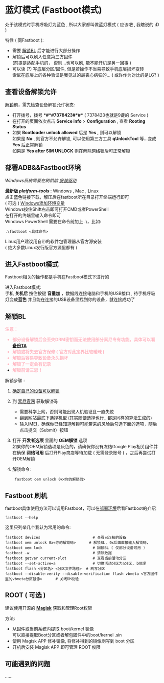 # 蓝灯模式 (Fastboot模式)

处于该模式时手机呼吸灯为蓝色 , 所以大家都叫做蓝灯模式 ( 应该吧 , 我瞎说的 :D )

特性 ( 同Fastboot ):

* 需要 [解锁BL](#解锁bl) 后才能进行大部分操作
* 解锁后可以刷入任意第三方固件  
(前提是适配手机的， 否则...也可以刷, 能不能开机是另一回事 )
* 可以读 (?) 写底层分区/固件, 但是若操作不当易导致手机底层损坏变砖  
索尼在底层上的各种验证是我见过的最丧心病狂的... ( 或许作为对比的是LG? )

## 查看设备解锁允许

[解锁](#解锁bl)前，需先检查设备解锁允许状态:  

* 打开拨号，拨号 **\*#\*#7378423#\*#\*** ( 7378423也就是9键的 Service )
* 在打开的页面依次点击 **Service info** > **Configuration** , 查看 **Rooting Status**
* 如果 **Bootloader unlock allowed** 后是 **Yes** , 则可以解锁  
    如果是 **No** , 则官方不允许解锁, 可以使用第三方工具 **qUnlockTool** 等...变成 **Yes** 后正常解锁  
    如果是 **Yes after SIM UNLOCK** 则在解除网络锁后可正常解锁

## 部署ADB&&Fastboot环境

*Windows系统需要在刷机前 [安装驱动](./Driver.md)*

**最新版 *platform-tools* :**
[Windows](https://dl.google.com/android/repository/platform-tools-latest-windows.zip) ,
[Mac](https://dl.google.com/android/repository/platform-tools-latest-darwin.zip)  ,
[Linux](https://dl.google.com/android/repository/platform-tools-latest-linux.zip)<br>
点击蓝色链接下载，解压后在fastboot所在目录打开终端运行即可  
( 可选 ) [Windows添加环境变量](https://sspai.com/post/40471)  
Windows按住Shift右击即可打开CMD或者PowerShell  
在打开的终端里输入命令即可  
Windows PowerShell 需要在命令前加上 .\，比如:

    .\fastboot <具体命令>

Linux用户建议用自带的软件包管理器从官方源安装  
 ( 绝大多数Linux发行版官方源里都有 )  

## 进入Fastboot模式

Fastboot相关的操作都是手机在Fastboot模式下进行的  

进入Fastboot模式:  
手机 **关机后** 按住按键 **音量加** ，数据线连接电脑和手机的USB接口 , 待手机呼吸灯变成**蓝色** 并且能在连接的USB设备里找到你的设备，就连接成功了

## 解锁BL

<font color=#FFB6C1 > <b> 注意：   
*  部分设备解锁后会丢失DRM密钥而无法使用部分索尼专有功能，具体可以看 [备份TA](./BackupTA.md)
*  解锁或将失去官方保修 ( 官方对此定界比较暧昧 )
* 解锁后容易导致设备永久损坏
* 解锁了一定会有记录
* 解锁前请三思！
 </b> </font>


解锁步骤 : 

1. [确定自己的设备可以解锁](#查看设备解锁允许)
2. 到 [索尼官网](https://developer.sony.com/develop/open-devices/get-started/unlock-bootloader) 获取解锁码  
    * 需要科学上网，否则可能出现人机验证且一直失败
    * 翻到网站最底下选择机型  (其实随便选择也行...都是同样的算法生成的)  
    * 输入IMEI，确保你已经知道解锁可能带来的风险后勾选下面的选项，随后点击提交（Submit）按钮  
3. 打开 **开发者选项** 里面的 **OEM解锁** 选项  
如果你的OEM解锁选项是灰色的，请确保你没有冻结Google Play相关组件并在确保 **网络可用** 后打开Play商店等待加载 ( 无需登录账号 ) ，之后再尝试打开OEM解锁  
4. 解锁命令: 

        fastboot oem unlock 0x<你的解锁码>


## Fastboot 刷机

fastboot具体使用方法可以调用Fastboot，可以在[部署环境](#部署adbfastboot环境)后看Fastboot的介绍


    fastboot --help

这里只列举几个我认为常用的命令:  

    fastboot devices                        # 查看已连接的设备
    fastboot oem unlock 0x<你的解锁码>      # 解锁BL, 0x后面直接输入解锁码，
    fastboot oem lock                       # 回锁BL ( 仅部分设备可用 )
    fastboot -w                             # 清除数据
    fastboot getvar current-slot            # 查看当前活动分区
    fastboot --set-active=a                 # 切换活动分区为a分区, b同理
    fastboot flash <分区名> <分区文件路径>  # 刷写分区
    fastboot --disable-verity --disable-verification flash vbmeta <官方固件里的vbmeta分区镜像>      # 关闭DM校验

## ROOT ( 可选 )

建议使用开源的 [**Magisk**](https://github.com/topjohnwu/Magisk) 获取和管理Root权限

方法:

   * 从固件或当前系统内提取 boot/kernel 镜像  
     可以直接提取Boot分区或者解包固件中的boot/kernel .sin
   * 使用 Magisk APP 修补镜像, 将修补得到的镜像刷写到 boot 分区
   * 开机后安装 Magisk APP 即可管理 ROOT 权限

## 可能遇到的问题

......
